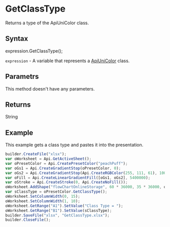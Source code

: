 # GetClassType

Returns a type of the ApiUniColor class.

## Syntax

expression.GetClassType();

`expression` - A variable that represents a [ApiUniColor](../ApiUniColor.md) class.

## Parametrs

This method doesn't have any parameters.

## Returns

String

## Example

This example gets a class type and pastes it into the presentation.

```javascript
builder.CreateFile("xlsx");
var oWorksheet = Api.GetActiveSheet();
var oPresetColor = Api.CreatePresetColor("peachPuff");
var oGs1 = Api.CreateGradientStop(oPresetColor, 0);
var oGs2 = Api.CreateGradientStop(Api.CreateRGBColor(255, 111, 61), 100000);
var oFill = Api.CreateLinearGradientFill([oGs1, oGs2], 5400000);
var oStroke = Api.CreateStroke(0, Api.CreateNoFill());
oWorksheet.AddShape("flowChartOnlineStorage", 60 * 36000, 35 * 36000, oFill, oStroke, 0, 2 * 36000, 1, 3 * 36000);
var sClassType = oPresetColor.GetClassType();
oWorksheet.SetColumnWidth(0, 15);
oWorksheet.SetColumnWidth(1, 10);
oWorksheet.GetRange("A1").SetValue("Class Type = ");
oWorksheet.GetRange("B1").SetValue(sClassType);
builder.SaveFile("xlsx", "GetClassType.xlsx");
builder.CloseFile();
```
